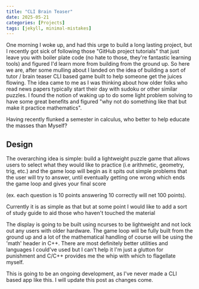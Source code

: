 ```yaml
---
title: "CLI Brain Teaser"
date: 2025-05-21
categories: [Projects]
tags: [jekyll, minimal-mistakes]
---
```


One morning I woke up, and had this urge to build a long lasting project, but I recently got sick of following those "GitHub project tutorials" that just leave you with boiler plate code (no hate to those, they're fantastic learning tools) and figured I'd learn more from building from the ground up. So here we are, after some mulling about I landed on the idea of building a sort of tutor / brain teaser CLI based game built to help someone get the juices flowing. The idea came to me as I was thinking about how older folks who read news papers typically start their day with sudoku or other similar puzzles. I found the notion of waking up to do some light problem solving to have some great benefits and figured "why not do something like that but make it practice mathematics".

Having recently flunked a semester in calculus, who better to help educate the masses than Myself?

## Design

The overarching idea is simple: build a lightweight puzzle game that allows users to select what they would like to practice (i.e arithmetic, geometry, trig, etc.) and the game loop will begin as it spits out simple problems that the user will try to answer, until eventually getting one wrong which ends the game loop and gives your final score 

(ex. each question is 10 points answering 10 correctly will net 100 points). 

Currently it is as simple as that but at some point I would like to add a sort of study guide to aid those who haven't touched the material

The display is going to be built using ncurses to be lightweight and not lock out any users with older hardware. The game loop will be fully built from the ground up and a lot of the mathematical handling of course will be using the 'math' header in C++. There are most definitely better utilities and languages I could've used but I can't help it I'm just a glutton for punishment and C/C++ provides me the whip with which to flagellate myself.

This is going to be an ongoing development, as I've never made a CLI based app like this. I will update this post as changes come.
